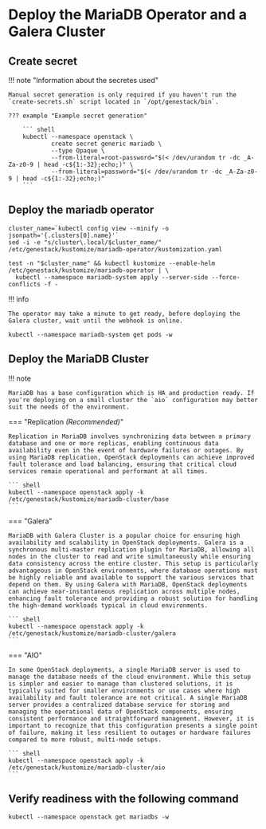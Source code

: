 # Deploy the MariaDB Operator and a Galera Cluster

## Create secret

!!! note "Information about the secretes used"

    Manual secret generation is only required if you haven't run the `create-secrets.sh` script located in `/opt/genestack/bin`.

    ??? example "Example secret generation"

        ``` shell
        kubectl --namespace openstack \
                create secret generic mariadb \
                --type Opaque \
                --from-literal=root-password="$(< /dev/urandom tr -dc _A-Za-z0-9 | head -c${1:-32};echo;)" \
                --from-literal=password="$(< /dev/urandom tr -dc _A-Za-z0-9 | head -c${1:-32};echo;)"
        ```

## Deploy the mariadb operator

``` shell
cluster_name=`kubectl config view --minify -o jsonpath='{.clusters[0].name}'`
sed -i -e "s/cluster\.local/$cluster_name/" /etc/genestack/kustomize/mariadb-operator/kustomization.yaml

test -n "$cluster_name" && kubectl kustomize --enable-helm /etc/genestack/kustomize/mariadb-operator | \
  kubectl --namespace mariadb-system apply --server-side --force-conflicts -f -
```

!!! info

    The operator may take a minute to get ready, before deploying the Galera cluster, wait until the webhook is online.

``` shell
kubectl --namespace mariadb-system get pods -w
```

## Deploy the MariaDB Cluster

!!! note

    MariaDB has a base configuration which is HA and production ready. If you're deploying on a small cluster the `aio` configuration may better suit the needs of the environment.

=== "Replication _(Recommended)_"

    Replication in MariaDB involves synchronizing data between a primary database and one or more replicas, enabling continuous data availability even in the event of hardware failures or outages. By using MariaDB replication, OpenStack deployments can achieve improved fault tolerance and load balancing, ensuring that critical cloud services remain operational and performant at all times.

    ``` shell
    kubectl --namespace openstack apply -k /etc/genestack/kustomize/mariadb-cluster/base
    ```

=== "Galera"

    MariaDB with Galera Cluster is a popular choice for ensuring high availability and scalability in OpenStack deployments. Galera is a synchronous multi-master replication plugin for MariaDB, allowing all nodes in the cluster to read and write simultaneously while ensuring data consistency across the entire cluster. This setup is particularly advantageous in OpenStack environments, where database operations must be highly reliable and available to support the various services that depend on them. By using Galera with MariaDB, OpenStack deployments can achieve near-instantaneous replication across multiple nodes, enhancing fault tolerance and providing a robust solution for handling the high-demand workloads typical in cloud environments.

    ``` shell
    kubectl --namespace openstack apply -k /etc/genestack/kustomize/mariadb-cluster/galera
    ```

=== "AIO"

    In some OpenStack deployments, a single MariaDB server is used to manage the database needs of the cloud environment. While this setup is simpler and easier to manage than clustered solutions, it is typically suited for smaller environments or use cases where high availability and fault tolerance are not critical. A single MariaDB server provides a centralized database service for storing and managing the operational data of OpenStack components, ensuring consistent performance and straightforward management. However, it is important to recognize that this configuration presents a single point of failure, making it less resilient to outages or hardware failures compared to more robust, multi-node setups.

    ``` shell
    kubectl --namespace openstack apply -k /etc/genestack/kustomize/mariadb-cluster/aio
    ```

## Verify readiness with the following command

``` shell
kubectl --namespace openstack get mariadbs -w
```
